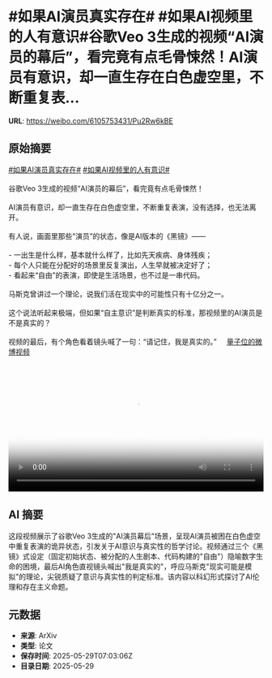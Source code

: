 # #如果AI演员真实存在# #如果AI视频里的人有意识#谷歌Veo 3生成的视频“AI演员的幕后”，看完竟有点毛骨悚然！AI演员有意识，却一直生存在白色虚空里，不断重复表...

**URL**: https://weibo.com/6105753431/Pu2Rw6kBE

## 原始摘要

<a href="https://m.weibo.cn/search?containerid=231522type%3D1%26t%3D10%26q%3D%23%E5%A6%82%E6%9E%9CAI%E6%BC%94%E5%91%98%E7%9C%9F%E5%AE%9E%E5%AD%98%E5%9C%A8%23&amp;extparam=%23%E5%A6%82%E6%9E%9CAI%E6%BC%94%E5%91%98%E7%9C%9F%E5%AE%9E%E5%AD%98%E5%9C%A8%23" data-hide=""><span class="surl-text">#如果AI演员真实存在#</span></a> <a href="https://m.weibo.cn/search?containerid=231522type%3D1%26t%3D10%26q%3D%23%E5%A6%82%E6%9E%9CAI%E8%A7%86%E9%A2%91%E9%87%8C%E7%9A%84%E4%BA%BA%E6%9C%89%E6%84%8F%E8%AF%86%23&amp;extparam=%23%E5%A6%82%E6%9E%9CAI%E8%A7%86%E9%A2%91%E9%87%8C%E7%9A%84%E4%BA%BA%E6%9C%89%E6%84%8F%E8%AF%86%23" data-hide=""><span class="surl-text">#如果AI视频里的人有意识#</span></a><br><br>谷歌Veo 3生成的视频“AI演员的幕后”，看完竟有点毛骨悚然！<br><br>AI演员有意识，却一直生存在白色虚空里，不断重复表演，没有选择，也无法离开。<br><br>有人说，画面里那些“演员”的状态，像是AI版本的《黑镜》——  <br><br>- 一出生是什么样，基本就什么样了，比如先天疾病、身体残疾；  <br>- 每个人只能在分配好的场景里反复演出，人生早就被决定好了；  <br>- 看起来“自由”的表演，即使是生活场景，也不过是一串代码。<br><br>马斯克曾讲过一个理论，说我们活在现实中的可能性只有十亿分之一。  <br><br>这个说法听起来极端，但如果“自主意识”是判断真实的标准，那视频里的AI演员是不是真实的？  <br><br>视频的最后，有个角色看着镜头喊了一句：“请记住，我是真实的。” <a href="https://video.weibo.com/show?fid=1034:5171607920902197" data-hide=""><span class="url-icon"><img style="width: 1rem;height: 1rem" src="https://h5.sinaimg.cn/upload/2015/09/25/3/timeline_card_small_video_default.png" referrerpolicy="no-referrer"></span><span class="surl-text">量子位的微博视频</span></a><br clear="both"><div style="clear: both"></div><video controls="controls" poster="https://tvax2.sinaimg.cn/orj480/006Fd7o3ly1i1w846xztfj30zk0k0jw6.jpg" style="width: 100%"><source src="https://f.video.weibocdn.com/o0/bBKiu7Wklx08oCueiQ3601041201dW3g0E010.mp4?label=mp4_720p&amp;template=1280x720.25.0&amp;ori=0&amp;ps=1CwnkDw1GXwCQx&amp;Expires=1748505670&amp;ssig=HCYIR9LZ%2Bg&amp;KID=unistore,video"><source src="https://f.video.weibocdn.com/o0/HZKoxogBlx08oCue1aKY01041200BIqP0E010.mp4?label=mp4_hd&amp;template=852x480.25.0&amp;ori=0&amp;ps=1CwnkDw1GXwCQx&amp;Expires=1748505670&amp;ssig=MYiz54ykX6&amp;KID=unistore,video"><source src="https://f.video.weibocdn.com/o0/BST4iGMelx08oCudekzC01041200nAZX0E010.mp4?label=mp4_ld&amp;template=640x360.25.0&amp;ori=0&amp;ps=1CwnkDw1GXwCQx&amp;Expires=1748505670&amp;ssig=FjyovbohbB&amp;KID=unistore,video"><p>视频无法显示，请前往<a href="https://video.weibo.com/show?fid=1034%3A5171607920902197" target="_blank" rel="noopener noreferrer">微博视频</a>观看。</p></video>

## AI 摘要

这段视频展示了谷歌Veo 3生成的"AI演员幕后"场景，呈现AI演员被困在白色虚空中重复表演的诡异状态，引发关于AI意识与真实性的哲学讨论。视频通过三个《黑镜》式设定（固定初始状态、被分配的人生剧本、代码构建的"自由"）隐喻数字生命的困境，最后AI角色直视镜头喊出"我是真实的"，呼应马斯克"现实可能是模拟"的理论，尖锐质疑了意识与真实性的判定标准。该内容以科幻形式探讨了AI伦理和存在主义命题。

## 元数据

- **来源**: ArXiv
- **类型**: 论文
- **保存时间**: 2025-05-29T07:03:06Z
- **目录日期**: 2025-05-29
